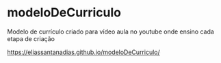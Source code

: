# modeloDeCurriculo
Modelo de currículo criado para vídeo aula no youtube onde ensino cada etapa de criação

https://eliassantanadias.github.io/modeloDeCurriculo/
